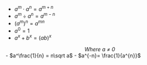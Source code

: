 - $a^m \cdot a^n = a^{m+n}$
- $a^m \div a^n = a ^{m-n}$
- $(a^m)^n = a^{mn}$
- $a^0 = 1$
- $a^x+b^x=(ab)^x$
<center><i>Where a ≠ 0</i></center>
- $a^\frac{1}{n} = n\sqrt a$
- $a^{-n}= \frac{1}{a^{n}}$



